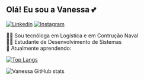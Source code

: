 ## Olá! Eu sou a Vanessa 💕
[![Linkedin](https://img.shields.io/badge/LinkedIn-0077B5?style=for-the-badge&logo=linkedin&logoColor=white)](https://www.linkedin.com/in/vanessa-formigao-gomes/) 
[![Instagram](https://img.shields.io/badge/Instagram-E4405F?style=for-the-badge&logo=instagram&logoColor=white)](https://instagram.com/vanessafmg_/)<br>

👩‍🎓 Sou tecnóloga em Logística e em Contrução Naval<br>
👩‍💻 Estudante de Desenvolvimento de Sistemas<br>
🌱 Atualmente aprendendo:


[![Top Langs](https://github-readme-stats.vercel.app/api/top-langs/?username=vanessafmg&layout=compact)](https://github.com/vanessafmg/github-readme-stats)


![Vanessa GitHub stats](https://github-readme-stats.vercel.app/api?username=vanessafmg&show_icons=true&theme=radical)

